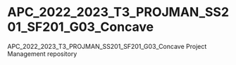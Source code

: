 # APC_2022_2023_T3_PROJMAN_SS201_SF201_G03_Concave
APC_2022_2023_T3_PROJMAN_SS201_SF201_G03_Concave Project Management repository
